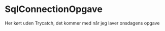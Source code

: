 # SqlConnectionOpgave
Her kørt uden Trycatch, det kommer med når jeg laver onsdagens opgave

<?xml version="1.0" encoding="utf-8" ?>
<configuration>
	<connectionStrings>
		<add name="MySqlServer" 
			 connectionString="Data Source=LAPTOP-AU9SE1M4;Initial Catalog=ItemDB;Integrated Security=True;"/>
	</connectionStrings>
</configuration>
